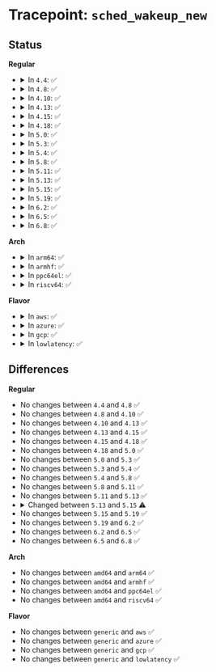# Tracepoint: <code>sched_wakeup_new</code>

## Status
<b>Regular</b>
<ul>
<li>
<details>
<summary>In <code>4.4</code>: ✅</summary>

Event:

```c
struct trace_event_raw_sched_wakeup_template {
    struct trace_entry ent;
    char comm[16];
    pid_t pid;
    int prio;
    int success;
    int target_cpu;
    char __data[0];
};
```
Function:

```c
void trace_event_raw_event_sched_wakeup_template(void *__data, struct task_struct *p);
```
</details>
</li>
<li>
<details>
<summary>In <code>4.8</code>: ✅</summary>

Event:

```c
struct trace_event_raw_sched_wakeup_template {
    struct trace_entry ent;
    char comm[16];
    pid_t pid;
    int prio;
    int success;
    int target_cpu;
    char __data[0];
};
```
Function:

```c
void trace_event_raw_event_sched_wakeup_template(void *__data, struct task_struct *p);
```
</details>
</li>
<li>
<details>
<summary>In <code>4.10</code>: ✅</summary>

Event:

```c
struct trace_event_raw_sched_wakeup_template {
    struct trace_entry ent;
    char comm[16];
    pid_t pid;
    int prio;
    int success;
    int target_cpu;
    char __data[0];
};
```
Function:

```c
void trace_event_raw_event_sched_wakeup_template(void *__data, struct task_struct *p);
```
</details>
</li>
<li>
<details>
<summary>In <code>4.13</code>: ✅</summary>

Event:

```c
struct trace_event_raw_sched_wakeup_template {
    struct trace_entry ent;
    char comm[16];
    pid_t pid;
    int prio;
    int success;
    int target_cpu;
    char __data[0];
};
```
Function:

```c
void trace_event_raw_event_sched_wakeup_template(void *__data, struct task_struct *p);
```
</details>
</li>
<li>
<details>
<summary>In <code>4.15</code>: ✅</summary>

Event:

```c
struct trace_event_raw_sched_wakeup_template {
    struct trace_entry ent;
    char comm[16];
    pid_t pid;
    int prio;
    int success;
    int target_cpu;
    char __data[0];
};
```
Function:

```c
void trace_event_raw_event_sched_wakeup_template(void *__data, struct task_struct *p);
```
</details>
</li>
<li>
<details>
<summary>In <code>4.18</code>: ✅</summary>

Event:

```c
struct trace_event_raw_sched_wakeup_template {
    struct trace_entry ent;
    char comm[16];
    pid_t pid;
    int prio;
    int success;
    int target_cpu;
    char __data[0];
};
```
Function:

```c
void trace_event_raw_event_sched_wakeup_template(void *__data, struct task_struct *p);
```
</details>
</li>
<li>
<details>
<summary>In <code>5.0</code>: ✅</summary>

Event:

```c
struct trace_event_raw_sched_wakeup_template {
    struct trace_entry ent;
    char comm[16];
    pid_t pid;
    int prio;
    int success;
    int target_cpu;
    char __data[0];
};
```
Function:

```c
void trace_event_raw_event_sched_wakeup_template(void *__data, struct task_struct *p);
```
</details>
</li>
<li>
<details>
<summary>In <code>5.3</code>: ✅</summary>

Event:

```c
struct trace_event_raw_sched_wakeup_template {
    struct trace_entry ent;
    char comm[16];
    pid_t pid;
    int prio;
    int success;
    int target_cpu;
    char __data[0];
};
```
Function:

```c
void trace_event_raw_event_sched_wakeup_template(void *__data, struct task_struct *p);
```
</details>
</li>
<li>
<details>
<summary>In <code>5.4</code>: ✅</summary>

Event:

```c
struct trace_event_raw_sched_wakeup_template {
    struct trace_entry ent;
    char comm[16];
    pid_t pid;
    int prio;
    int success;
    int target_cpu;
    char __data[0];
};
```
Function:

```c
void trace_event_raw_event_sched_wakeup_template(void *__data, struct task_struct *p);
```
</details>
</li>
<li>
<details>
<summary>In <code>5.8</code>: ✅</summary>

Event:

```c
struct trace_event_raw_sched_wakeup_template {
    struct trace_entry ent;
    char comm[16];
    pid_t pid;
    int prio;
    int success;
    int target_cpu;
    char __data[0];
};
```
Function:

```c
void trace_event_raw_event_sched_wakeup_template(void *__data, struct task_struct *p);
```
</details>
</li>
<li>
<details>
<summary>In <code>5.11</code>: ✅</summary>

Event:

```c
struct trace_event_raw_sched_wakeup_template {
    struct trace_entry ent;
    char comm[16];
    pid_t pid;
    int prio;
    int success;
    int target_cpu;
    char __data[0];
};
```
Function:

```c
void trace_event_raw_event_sched_wakeup_template(void *__data, struct task_struct *p);
```
</details>
</li>
<li>
<details>
<summary>In <code>5.13</code>: ✅</summary>

Event:

```c
struct trace_event_raw_sched_wakeup_template {
    struct trace_entry ent;
    char comm[16];
    pid_t pid;
    int prio;
    int success;
    int target_cpu;
    char __data[0];
};
```
Function:

```c
void trace_event_raw_event_sched_wakeup_template(void *__data, struct task_struct *p);
```
</details>
</li>
<li>
<details>
<summary>In <code>5.15</code>: ✅</summary>

Event:

```c
struct trace_event_raw_sched_wakeup_template {
    struct trace_entry ent;
    char comm[16];
    pid_t pid;
    int prio;
    int target_cpu;
    char __data[0];
};
```
Function:

```c
void trace_event_raw_event_sched_wakeup_template(void *__data, struct task_struct *p);
```
</details>
</li>
<li>
<details>
<summary>In <code>5.19</code>: ✅</summary>

Event:

```c
struct trace_event_raw_sched_wakeup_template {
    struct trace_entry ent;
    char comm[16];
    pid_t pid;
    int prio;
    int target_cpu;
    char __data[0];
};
```
Function:

```c
void trace_event_raw_event_sched_wakeup_template(void *__data, struct task_struct *p);
```
</details>
</li>
<li>
<details>
<summary>In <code>6.2</code>: ✅</summary>

Event:

```c
struct trace_event_raw_sched_wakeup_template {
    struct trace_entry ent;
    char comm[16];
    pid_t pid;
    int prio;
    int target_cpu;
    char __data[0];
};
```
Function:

```c
void trace_event_raw_event_sched_wakeup_template(void *__data, struct task_struct *p);
```
</details>
</li>
<li>
<details>
<summary>In <code>6.5</code>: ✅</summary>

Event:

```c
struct trace_event_raw_sched_wakeup_template {
    struct trace_entry ent;
    char comm[16];
    pid_t pid;
    int prio;
    int target_cpu;
    char __data[0];
};
```
Function:

```c
void trace_event_raw_event_sched_wakeup_template(void *__data, struct task_struct *p);
```
</details>
</li>
<li>
<details>
<summary>In <code>6.8</code>: ✅</summary>

Event:

```c
struct trace_event_raw_sched_wakeup_template {
    struct trace_entry ent;
    char comm[16];
    pid_t pid;
    int prio;
    int target_cpu;
    char __data[0];
};
```
Function:

```c
void trace_event_raw_event_sched_wakeup_template(void *__data, struct task_struct *p);
```
</details>
</li>
</ul>
<b>Arch</b>
<ul>
<li>
<details>
<summary>In <code>arm64</code>: ✅</summary>

Event:

```c
struct trace_event_raw_sched_wakeup_template {
    struct trace_entry ent;
    char comm[16];
    pid_t pid;
    int prio;
    int success;
    int target_cpu;
    char __data[0];
};
```
Function:

```c
void trace_event_raw_event_sched_wakeup_template(void *__data, struct task_struct *p);
```
</details>
</li>
<li>
<details>
<summary>In <code>armhf</code>: ✅</summary>

Event:

```c
struct trace_event_raw_sched_wakeup_template {
    struct trace_entry ent;
    char comm[16];
    pid_t pid;
    int prio;
    int success;
    int target_cpu;
    char __data[0];
};
```
Function:

```c
void trace_event_raw_event_sched_wakeup_template(void *__data, struct task_struct *p);
```
</details>
</li>
<li>
<details>
<summary>In <code>ppc64el</code>: ✅</summary>

Event:

```c
struct trace_event_raw_sched_wakeup_template {
    struct trace_entry ent;
    char comm[16];
    pid_t pid;
    int prio;
    int success;
    int target_cpu;
    char __data[0];
};
```
Function:

```c
void trace_event_raw_event_sched_wakeup_template(void *__data, struct task_struct *p);
```
</details>
</li>
<li>
<details>
<summary>In <code>riscv64</code>: ✅</summary>

Event:

```c
struct trace_event_raw_sched_wakeup_template {
    struct trace_entry ent;
    char comm[16];
    pid_t pid;
    int prio;
    int success;
    int target_cpu;
    char __data[0];
};
```
Function:

```c
void trace_event_raw_event_sched_wakeup_template(void *__data, struct task_struct *p);
```
</details>
</li>
</ul>
<b>Flavor</b>
<ul>
<li>
<details>
<summary>In <code>aws</code>: ✅</summary>

Event:

```c
struct trace_event_raw_sched_wakeup_template {
    struct trace_entry ent;
    char comm[16];
    pid_t pid;
    int prio;
    int success;
    int target_cpu;
    char __data[0];
};
```
Function:

```c
void trace_event_raw_event_sched_wakeup_template(void *__data, struct task_struct *p);
```
</details>
</li>
<li>
<details>
<summary>In <code>azure</code>: ✅</summary>

Event:

```c
struct trace_event_raw_sched_wakeup_template {
    struct trace_entry ent;
    char comm[16];
    pid_t pid;
    int prio;
    int success;
    int target_cpu;
    char __data[0];
};
```
Function:

```c
void trace_event_raw_event_sched_wakeup_template(void *__data, struct task_struct *p);
```
</details>
</li>
<li>
<details>
<summary>In <code>gcp</code>: ✅</summary>

Event:

```c
struct trace_event_raw_sched_wakeup_template {
    struct trace_entry ent;
    char comm[16];
    pid_t pid;
    int prio;
    int success;
    int target_cpu;
    char __data[0];
};
```
Function:

```c
void trace_event_raw_event_sched_wakeup_template(void *__data, struct task_struct *p);
```
</details>
</li>
<li>
<details>
<summary>In <code>lowlatency</code>: ✅</summary>

Event:

```c
struct trace_event_raw_sched_wakeup_template {
    struct trace_entry ent;
    char comm[16];
    pid_t pid;
    int prio;
    int success;
    int target_cpu;
    char __data[0];
};
```
Function:

```c
void trace_event_raw_event_sched_wakeup_template(void *__data, struct task_struct *p);
```
</details>
</li>
</ul>

## Differences
<b>Regular</b>
<ul>
<li>
No changes between <code>4.4</code> and <code>4.8</code> ✅
</li>
<li>
No changes between <code>4.8</code> and <code>4.10</code> ✅
</li>
<li>
No changes between <code>4.10</code> and <code>4.13</code> ✅
</li>
<li>
No changes between <code>4.13</code> and <code>4.15</code> ✅
</li>
<li>
No changes between <code>4.15</code> and <code>4.18</code> ✅
</li>
<li>
No changes between <code>4.18</code> and <code>5.0</code> ✅
</li>
<li>
No changes between <code>5.0</code> and <code>5.3</code> ✅
</li>
<li>
No changes between <code>5.3</code> and <code>5.4</code> ✅
</li>
<li>
No changes between <code>5.4</code> and <code>5.8</code> ✅
</li>
<li>
No changes between <code>5.8</code> and <code>5.11</code> ✅
</li>
<li>
No changes between <code>5.11</code> and <code>5.13</code> ✅
</li>
<li>
<details>
<summary>Changed between <code>5.13</code> and <code>5.15</code> ⚠️</summary>
<ul>
<li>
<b>Event changed. </b>
</li>
<li>
<b>Field removed. </b>
<code>int success</code>
</li>
</ul>
</details>
</li>
<li>
No changes between <code>5.15</code> and <code>5.19</code> ✅
</li>
<li>
No changes between <code>5.19</code> and <code>6.2</code> ✅
</li>
<li>
No changes between <code>6.2</code> and <code>6.5</code> ✅
</li>
<li>
No changes between <code>6.5</code> and <code>6.8</code> ✅
</li>
</ul>
<b>Arch</b>
<ul>
<li>
No changes between <code>amd64</code> and <code>arm64</code> ✅
</li>
<li>
No changes between <code>amd64</code> and <code>armhf</code> ✅
</li>
<li>
No changes between <code>amd64</code> and <code>ppc64el</code> ✅
</li>
<li>
No changes between <code>amd64</code> and <code>riscv64</code> ✅
</li>
</ul>
<b>Flavor</b>
<ul>
<li>
No changes between <code>generic</code> and <code>aws</code> ✅
</li>
<li>
No changes between <code>generic</code> and <code>azure</code> ✅
</li>
<li>
No changes between <code>generic</code> and <code>gcp</code> ✅
</li>
<li>
No changes between <code>generic</code> and <code>lowlatency</code> ✅
</li>
</ul>
